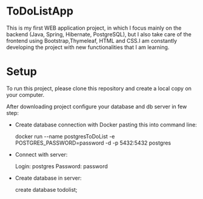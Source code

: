 # ToDoListApp

This is my first WEB application project, in which I focus mainly on the backend (Java, Spring, Hibernate, PostgreSQL), but I also take care of the frontend using Bootstrap,Thymeleaf, HTML and CSS.I am constantly developing the project with new functionalities that I am learning.

# Setup
To run this project, please clone this repository and create a local copy on your computer.

After downloading project configure your database and db server in few step:

* Create database connection with Docker pasting this into command line:
  
  docker run --name postgresToDoList -e POSTGRES_PASSWORD=password -d -p 5432:5432 postgres

* Connect with server:
  
  Login: postgres
  Password: password

* Create database in server:
  
  create database todolist;
